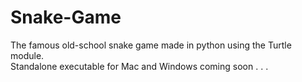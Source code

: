 # Snake-Game
The famous old-school snake game made in python using the Turtle module.<br>
Standalone executable for Mac and Windows coming soon . . .
